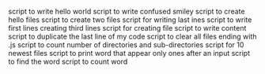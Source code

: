 script to write hello world
script to write confused smiley
script to create hello files
script to create two files
script for writing last ines
script to write first lines
creating third lines
script for creating file
script to write content
script to duplicate the last line of my code
script to clear all files ending with .js
script to count number of directories and sub-directories
script for  10 newest files
script to print word that appear only ones after an input
script to find the word
script to count word
